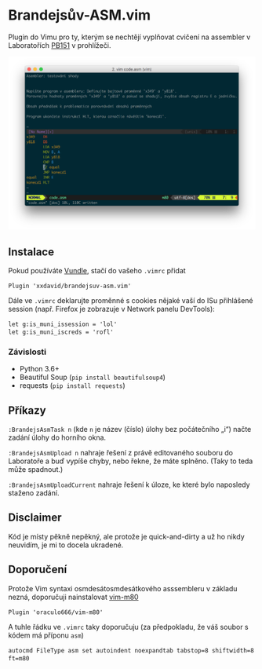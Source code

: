# Brandejsův-ASM.vim

Plugin do Vimu pro ty, kterým se nechtějí vyplňovat cvičení na assembler v Laboratořích [PB151](https://is.muni.cz/predmet/fi/podzim2017/PB151) v prohlížeči.

![screenshot](doc/screenshot.png)

## Instalace
Pokud používáte [Vundle](https://github.com/VundleVim/Vundle.vim), stačí do vašeho `.vimrc` přidat
```vim
Plugin 'xxdavid/brandejsuv-asm.vim'
```

Dále ve `.vimrc` deklarujte proměnné s cookies nějaké vaší do ISu přihlášené session (např. Firefox je zobrazuje v Network panelu DevTools):
```vim
let g:is_muni_issession = 'lol'
let g:is_muni_iscreds = 'rofl'
```

### Závislosti
* Python 3.6+
* Beautiful Soup (`pip install beautifulsoup4`)
* requests (`pip install requests`)

## Příkazy
`:BrandejsAsmTask n` (kde `n` je název (číslo) úlohy bez počátečního „i“) načte zadání úlohy do horního okna.

`:BrandejsAsmUpload n` nahraje řešení z právě editovaného souboru do Laboratoře a buď vypíše chyby, nebo řekne, že máte splněno. (Taky to  teda může spadnout.)

`:BrandejsAsmUploadCurrent` nahraje řešení k úloze, ke které bylo naposledy staženo zadání.

## Disclaimer
Kód je místy pěkně nepěkný, ale protože je quick-and-dirty a už ho nikdy neuvidím, je mi to docela ukradené.

## Doporučení
Protože Vim syntaxi osmdesátosmdesátkového asssembleru v základu nezná, doporučuji nainstalovat [vim-m80](https://github.com/oraculo666/vim-m80)
```vim
Plugin 'oraculo666/vim-m80'
```

A tuhle řádku ve `.vimrc` taky doporučuju (za předpokladu, že váš soubor s kódem má příponu `asm`)
```vim
autocmd FileType asm set autoindent noexpandtab tabstop=8 shiftwidth=8 ft=m80
```
